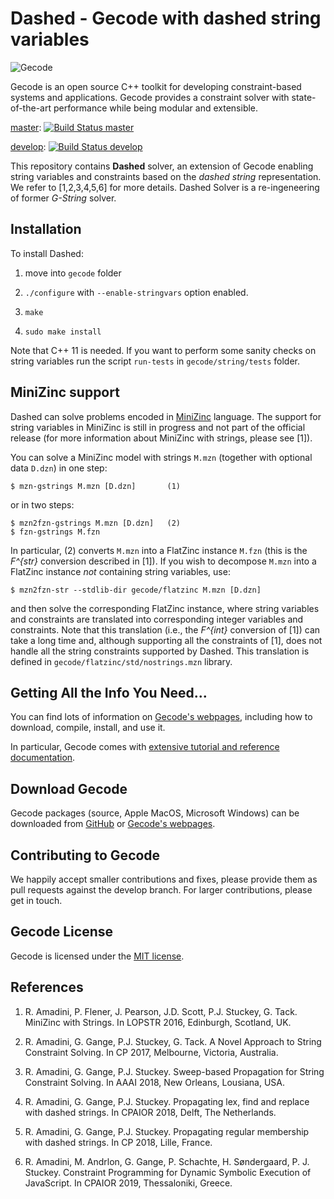 # Dashed - Gecode with dashed string variables

![Gecode](images/gecode-logo-100.png "Gecode")

Gecode is an open source C++ toolkit for developing
constraint-based systems and applications. Gecode provides a
constraint solver with state-of-the-art performance while being
modular and extensible.

[master](https://github.com/Gecode/gecode/tree/master): 
[![Build Status master](https://api.travis-ci.org/Gecode/gecode.svg?branch=master)](https://travis-ci.org/Gecode/gecode)

[develop](https://github.com/Gecode/gecode/tree/develop): 
[![Build Status develop](https://api.travis-ci.org/Gecode/gecode.svg?branch=develop)](https://travis-ci.org/Gecode/gecode)


This repository contains __Dashed__ solver, an extension of Gecode enabling 
string variables and constraints based on the _dashed string_ representation.
We refer to [1,2,3,4,5,6] for more details.
Dashed Solver is a re-ingeneering of former _G-String_ solver.

## Installation

To install Dashed:

1. move into ```gecode``` folder

2. ```./configure``` with ```--enable-stringvars``` option enabled.

3. ```make```

4. ```sudo make install```

Note that C++ 11 is needed. If you want to perform some sanity checks on string 
variables run the script ```run-tests``` in ```gecode/string/tests``` folder.

## MiniZinc support

Dashed can solve problems encoded in [MiniZinc](http://www.minizinc.org/) 
language. The support for string variables in MiniZinc is still in progress and 
not part of the official release (for more information about MiniZinc with 
strings, please see [1]).

You can solve a MiniZinc model with strings ```M.mzn``` (together with optional 
data ```D.dzn```) in one step:

    $ mzn-gstrings M.mzn [D.dzn]       (1)
   
or in two steps:
   
    $ mzn2fzn-gstrings M.mzn [D.dzn]   (2)
    $ fzn-gstrings M.fzn

In particular, (2) converts ```M.mzn``` into a FlatZinc instance ```M.fzn``` 
(this is the _F^{str}_ conversion described in [1]). If you wish to decompose 
```M.mzn``` into a FlatZinc instance _not_ containing string variables, use:

    $ mzn2fzn-str --stdlib-dir gecode/flatzinc M.mzn [D.dzn]
  
and then solve the corresponding FlatZinc instance, where string variables and 
constraints are translated into corresponding integer variables and constraints.
Note that this translation (i.e., the _F^{int}_ conversion of [1]) can take a 
long time and, although supporting all the constraints of [1], does not handle 
all the string constraints supported by Dashed. This translation is defined 
in ```gecode/flatzinc/std/nostrings.mzn``` library.

## Getting All the Info You Need...

You can find lots of information on
[Gecode's webpages](https://gecode.github.io),
including how to download, compile, install, and use it. 

In particular,
Gecode comes with
[extensive tutorial and reference documentation](https://gecode.github.io/documentation.html).

## Download Gecode

Gecode packages (source, Apple MacOS, Microsoft Windows) can be downloaded from
[GitHub](https://github.com/Gecode/gecode/releases)
or
[Gecode's webpages](https://gecode.github.io/download.html).

## Contributing to Gecode

We happily accept smaller contributions and fixes, please provide them as pull requests against the develop branch. For larger contributions, please get in touch.

## Gecode License

Gecode is licensed under the
[MIT license](https://github.com/Gecode/gecode/blob/master/LICENSE).

## References

1. R. Amadini, P. Flener, J. Pearson, J.D. Scott, P.J. Stuckey, G. Tack.
   MiniZinc with Strings. In LOPSTR 2016, Edinburgh, Scotland, UK.

2. R. Amadini, G. Gange, P.J. Stuckey, G. Tack. A Novel Approach to String 
   Constraint Solving. In CP 2017, Melbourne, Victoria, Australia.

3. R. Amadini, G. Gange, P.J. Stuckey. Sweep-based Propagation for String 
   Constraint Solving. In AAAI 2018, New Orleans, Lousiana, USA.

4. R. Amadini, G. Gange, P.J. Stuckey. Propagating lex, find and replace with
   dashed strings. In CPAIOR 2018, Delft, The Netherlands.

5. R. Amadini, G. Gange, P.J. Stuckey. Propagating regular membership with 
   dashed strings. In CP 2018, Lille, France.
   
6. R. Amadini, M. Andrlon, G. Gange, P. Schachte, H. Søndergaard, P. J. Stuckey. 
   Constraint Programming for Dynamic Symbolic Execution of JavaScript. In 
   CPAIOR 2019, Thessaloniki, Greece.   
   
   
